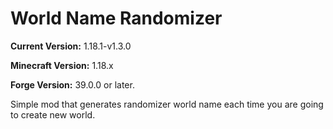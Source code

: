 # World Name Randomizer

**Current Version:** 1.18.1-v1.3.0

**Minecraft Version:** 1.18.x

**Forge Version:** 39.0.0 or later.

Simple mod that generates randomizer world name each time you are going to create new world.
